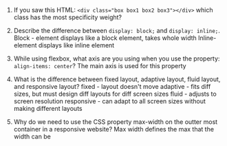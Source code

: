 1. If you saw this HTML: ```<div class="box box1 box2 box3"></div>``` which class has the most specificity weight?


2. Describe the difference between ```display: block;``` and ```display: inline;```.
Block - element displays like a block element, takes whole width
Inline- element displays like inline element

3. While using flexbox, what axis are you using when you use the property: ```align-items: center```?
The main axis is used for this property

4. What is the difference between fixed layout, adaptive layout, fluid layout, and responsive layout?
fixed - layout doesn't move
adaptive - fits diff sizes, but must design diff layouts for diff screen sizes
fluid - adjusts to screen resolution 
responsive - can adapt to all screen sizes without making different layouts

5. Why do we need to use the CSS property max-width on the outter most container in a responsive website?
Max width defines the max that the width can be

